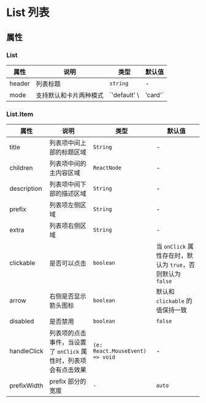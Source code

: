 # List 列表

<code src="./demos/index.tsx"></code>

## 属性

### List

| 属性     | 说明                | 类型           | 默认值      |
|--------| ------------------- |--------------|----------|
| header | 列表标题         | `string` | - |
| mode   | 支持默认和卡片两种模式 | `'default' \ | 'card'`  | `'default'` |

### List.Item

| 属性        | 说明                                                            | 类型                            | 默认值                                                     |
| ----------- | --------------------------------------------------------------- | ------------------------------- | ---------------------------------------------------------- |
| title       | 列表项中间上部的标题区域                                        | `String`                     | -                                                          |
| children    | 列表项中间的主内容区域                                          | `ReactNode`                     | -                                                          |
| description | 列表项中间下部的描述区域                                        | `String`                     | -                                                          |
| prefix      | 列表项左侧区域                                                  | `String`                     | -                                                          |
| extra       | 列表项右侧区域                                                  | `String`                     | -                                                          |
| clickable   | 是否可以点击                                                    | `boolean`                       | 当 `onClick` 属性存在时，默认为 `true`，否则默认为 `false` |
| arrow       | 右侧是否显示箭头图标       | `boolean`          | 默认和 `clickable` 的值保持一致                            |
| disabled    | 是否禁用                                                        | `boolean`                       | `false`                                                    |
| handleClick     | 列表项的点击事件，当设置了 `onClick` 属性时，列表项会有点击效果 | `(e: React.MouseEvent) => void` | -                                                          |
| prefixWidth            | prefix 部分的宽度 | `-` | `auto`                    |